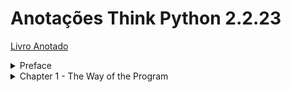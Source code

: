 # Anotações Think Python 2.2.23
<a href="https://web.kamihq.com/web/viewer.html?state=%7B%22ids%22:%5B%221hM5MajKeHO6IQLRGb0lSlc8cIejttTJF%22%5D,%22action%22:%22open%22,%22userId%22:%22110411010479911316355%22%7D">Livro Anotado</a>

<details>
  <summary>Preface</summary>
  <p> Achei massa a história do livro, os créditos a quem ajudou e o fato de ter ajuda de debug.</p>
    
</details>

<details>
    <summary> Chapter 1 - The Way of the Program</summary>
    <p>Programar é recortar um problema difícil em vários problemas fáceis dentro de uma sequência de instruções tãos fáceis que um computador conseguiria resolver.</p>
    <p>É sempre bom tentar errar quando testando algo novo em programação para ver o que pode dar errado e entender as saídas de erro.</p>
    <p>Vou pular os exercícios que acredito que consigo fazer facilmente, tais cjá estou fazendo na maratona de estudos</p>
    <p></p>
    <p></p>
    <p></p>
    <p></p>
    <p></p>
    <p></p>
    
</details>